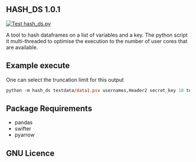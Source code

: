 ## HASH_DS 1.0.1

[![Test hash_ds.py](https://github.com/uaineteine/hash_ds/actions/workflows/test_hash_ds.yml/badge.svg)](https://github.com/uaineteine/hash_ds/actions/workflows/test_hash_ds.yml)

A tool to hash dataframes on a list of variables and a key. The python script it multi-threaded to optimise the execution to the number of user cores that are available.

## Example execute

One can select the truncation limit for this output

```ps
python -m hash_ds testdata/data1.psv usernames,Header2 secret_key 10 test.parquet
```

## Package Requirements

* pandas
* swifter
* pyarrow

## GNU Licence
